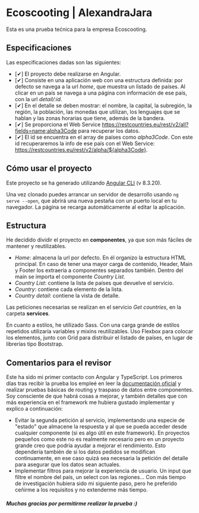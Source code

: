 # Ecoscooting | AlexandraJara

Esta es una prueba tećnica para la empresa Ecoscooting.

## Especificaciones

Las especificaciones dadas son las siguientes:
- [✔] El proyecto debe realizarse en Angular.
- [✔] Consiste en una aplicación web con una estructura definida: por defecto se navega a la url *home*, que muestra un listado de países. Al clicar en un país se navega a una página con información de ese país, con la url *detail/:id*. 
- [✔] En el detalle se deben mostrar: el nombre, la capital, la subregión, la región, la población, las monedas que utilizan, los lenguajes que se hablan y las zonas horarias que tiene, además de la bandera.
- [✔] Se proporciona el Web Service <https://restcountries.eu/rest/v2/all?fields=name;alpha3Code> para recuperar los datos.
- [✔] El id se encuentra en el array de países como *alpha3Code*. Con este id recuperaremos la info de ese país con el Web Service: <https://restcountries.eu/rest/v2/alpha/${alpha3Code}>.


## Cómo usar el proyecto 

Este proyecto se ha generado utilizando [Angular CLI](https://github.com/angular/angular-cli) (v 8.3.20).

Una vez clonado puedes arrancar un servidor de desarrollo usando `ng serve --open`, que abrirá una nueva pestaña con un puerto local en tu navegador. La página se recarga automáticamente al editar la aplicación.

## Estructura 

He decidido dividir el proyecto en **componentes**, ya que son más fáciles de mantener y reutilizables.
- *Home*: almacena la url por defecto. En él organizo la estructura HTML principal. En caso de tener una mayor carga de contenido, Header, Main y Footer los extraería a componentes separados también. Dentro del main se importa el componente *Country List*.
- *Country List*: contiene la lista de países que devuelve el servicio.
- *Country*: contiene cada elemento de la lista.
- *Country detail*: contiene la vista de detalle.

Las peticiones necesarias se realizan en el servicio *Get countries*, en la carpeta **services**.

En cuanto a estilos, he utilizado Sass. Con una carga grande de estilos repetidos utilizaría variables y mixins reutilizables. Uso Flexbox para colocar los elementos, junto con Grid para distribuir el listado de países, en lugar de librerías tipo Bootstrap.

## Comentarios para el revisor

Este ha sido mi primer contacto con Angular y TypeScript. Los primeros días tras recibir la prueba los empleé en leer la [documentación oficial](https://angular.io/docs) y realizar pruebas básicas de routing y traspaso de datos entre componentes. Soy consciente de que habrá cosas a mejorar, y también detalles que con más experiencia en el framework me hubiera gustado implementar y explico a continuación:
- Evitar la segunda petición al servicio, implementando una especie de "estado" que almacene la respuesta y al que se pueda acceder desde cualquier componente (si es algo útil en este framework). En proyectos pequeños como este no es realmente necesario pero en un proyecto grande creo que podría ayudar a mejorar el rendimiento. Esto dependería también de si los datos pedidos se modifican continuamente, en ese caso quizá sea necesaria la petición del detalle para asegurar que los datos sean actuales.
- Implementar filtros para mejorar la experiencia de usuario. Un input que filtre el nombre del país, un select con las regiones... Con más tiempo de investigación hubiera sido mi siguiente paso, pero he preferido ceñirme a los requisitos y no extenderme más tiempo. 

##### Muchas gracias por permitirme realizar la prueba :)
